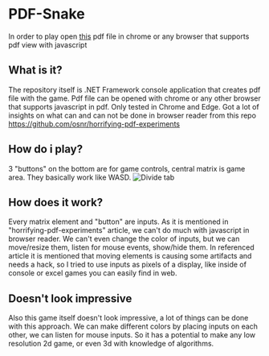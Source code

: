 # PDF-Snake
In order to play open [this](https://github.com/AntonKorn/PDF-Snake/releases/download/0.1/Output.pdf) pdf file in chrome or any browser that supports pdf view with javascript

## What is it?
The repository itself is .NET Framework console application that creates pdf file with the game. Pdf file can be opened with chrome or any other browser that supports javascript in pdf. Only tested in Chrome and Edge. Got a lot of insights on what can and can not be done in browser reader from this repo https://github.com/osnr/horrifying-pdf-experiments

## How do i play?
3 "buttons" on the bottom are for game controls, central matrix is game area. They basically work like WASD.
![Divide tab](https://sun9-76.userapi.com/impg/zYRrxdVVLD8TPqafrMvNBv_0qx_qZHiO_ewYWQ/5WlMV0CHyjk.jpg?size=663x701&quality=96&sign=e1faec29f8527c35484dfd2aea476aa2&type=album)

## How does it work?
Every matrix element and "button" are inputs. As it is mentioned in "horrifying-pdf-experiments" article, we can't do much with javascript in browser reader. We can't even change the color of inputs, but we can move/resize them, listen for mouse events, show/hide them. In referenced article it is mentioned that moving elements is causing some artifacts and needs a hack, so I tried to use inputs as pixels of a display, like inside of console or excel games you can easily find in web.

## Doesn't look impressive
Also this game itself doesn't look impressive, a lot of things can be done with this approach. We can make different colors by placing inputs on each other, we can listen for mouse inputs. So it has a potential to make any low resolution 2d game, or even 3d with knowledge of algorithms.
